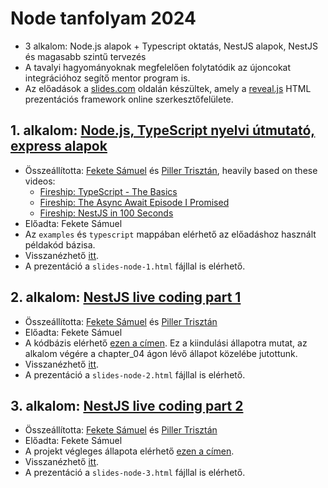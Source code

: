 # Node tanfolyam 2024

- 3 alkalom: Node.js alapok + Typescript oktatás, NestJS alapok, NestJS és magasabb szintű tervezés
- A tavalyi hagyományoknak megfelelően folytatódik az újoncokat integrációhoz segítő mentor program is.
- Az előadások a [slides.com](https://slides.com/) oldalán készültek, amely a [reveal.js](https://revealjs.com/) HTML prezentációs framework online szerkesztőfelülete.

## 1. alkalom: [Node.js, TypeScript nyelvi útmutató, express alapok](https://slides.com/samuelfekete/node-2024-1)

- Összeállította: [Fekete Sámuel](https://github.com/Tschonti) és [Piller Trisztán](https://github.com/triszt4n), heavily based on these videos:
  - [Fireship: TypeScript - The Basics](https://www.youtube.com/watch?v=ahCwqrYpIuM&ab_channel=Fireship)
  - [Fireship: The Async Await Episode I Promised](https://www.youtube.com/watch?v=vn3tm0quoqE&ab_channel=Fireship)
  - [Fireship: NestJS in 100 Seconds](https://www.youtube.com/watch?v=0M8AYU_hPas&ab_channel=Fireship)
- Előadta: Fekete Sámuel
- Az `examples` és `typescript` mappában elérhető az előadáshoz használt példakód bázisa.
- Visszanézhető [itt](https://youtu.be/9K7L8kqYnRE).
- A prezentáció a `slides-node-1.html` fájllal is elérhető.

## 2. alkalom: [NestJS live coding part 1](https://slides.com/samuelfekete-1/nodejs-2/)

- Összeállította: [Fekete Sámuel](https://github.com/Tschonti) és [Piller Trisztán](https://github.com/triszt4n)
- Előadta: Fekete Sámuel
- A kódbázis elérhető [ezen a címen](https://github.com/kir-dev/ticketing-api-2024/tree/start). Ez a kiindulási állapotra mutat, az alkalom végére a chapter_04 ágon lévő állapot közelébe jutottunk.
- Visszanézhető [itt](https://youtu.be/wtzeZ0WopWU).
- A prezentáció a `slides-node-2.html` fájllal is elérhető.

## 3. alkalom: [NestJS live coding part 2](https://slides.com/samuelfekete-1/node-3)

- Összeállította: [Fekete Sámuel](https://github.com/Tschonti) és [Piller Trisztán](https://github.com/triszt4n)
- Előadta: Fekete Sámuel
- A projekt végleges állapota elérhető [ezen a címen](https://github.com/kir-dev/ticketing-api-2024).
- Visszanézhető [itt](https://youtu.be/g-wi7PgXIxc).
- A prezentáció a `slides-node-3.html` fájllal is elérhető.
